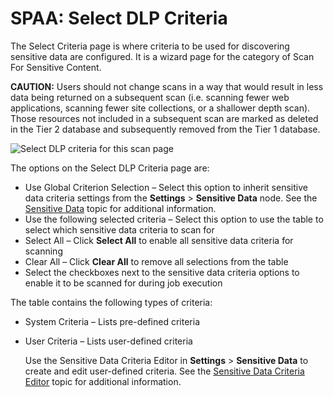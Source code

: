 # SPAA: Select DLP Criteria

The Select Criteria page is where criteria to be used for discovering sensitive data are configured.
It is a wizard page for the category of Scan For Sensitive Content.

**CAUTION:** Users should not change scans in a way that would result in less data being returned on
a subsequent scan (i.e. scanning fewer web applications, scanning fewer site collections, or a
shallower depth scan). Those resources not included in a subsequent scan are marked as deleted in
the Tier 2 database and subsequently removed from the Tier 1 database.

![Select DLP criteria for this scan page](/img/product_docs/accessanalyzer/admin/datacollector/spaa/selectdlpcriteria.webp)

The options on the Select DLP Criteria page are:

- Use Global Criterion Selection – Select this option to inherit sensitive data criteria settings
  from the **Settings** > **Sensitive Data** node. See the
  [Sensitive Data](/docs/accessanalyzer/12.0/administration/settings/sensitivedata/overview.md) topic for additional information.
- Use the following selected criteria – Select this option to use the table to select which
  sensitive data criteria to scan for
- Select All – Click **Select All** to enable all sensitive data criteria for scanning
- Clear All – Click **Clear All** to remove all selections from the table
- Select the checkboxes next to the sensitive data criteria options to enable it to be scanned for
  during job execution

The table contains the following types of criteria:

- System Criteria – Lists pre-defined criteria
- User Criteria – Lists user-defined criteria

  Use the Sensitive Data Criteria Editor in **Settings** > **Sensitive Data** to create and edit
  user-defined criteria. See the
  [Sensitive Data Criteria Editor](/docs/accessanalyzer/12.0/sensitive-data/criteriaeditor/overview.md)
  topic for additional information.
